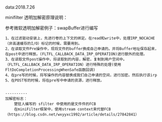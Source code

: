 ﻿

data:2018.7.26

minifilter 透明加解密原理说明：

参考微软透明加解密例子：swapBuffer进行编写
	
	1、在过滤驱动安装上，先进行卷的上下文的绑定。在read和write中，处理IRP_NOCACHE（非高速缓存的I/O）标记的时候，需要用到。
	2、在读取文件Pre操作中，现将文件的buffer换成自己申请的。并将Buffer地址保存起来，在post中进行释放。(FLTFL_CALLBACK_DATA_IRP_OPERATION)进行额外的处理。
	3、在读取文件post操作中，将读取到的内容，解密，复制到用户空间中。（FLTFL_CALLBACK_DATA_IRP_OPERATION）进行特殊的处理(使用FltDoCompletionProcessingWhenSafe函数回调)
	4、在pre写的时候，将写操作的内容替换成我们自己申请的空间，进行加密。然后执行该irp
	5、在POST写的时候，将在pre写中申请的资源，进行释放。
	
	
	----------
	加解密标志：
		楚狂人编写的 sfilter 中使用的是文件件的FCB
		在miniFilter框架中，使用stream context来代替FCB（https://blog.csdn.net/wxyyxc1992/article/details/27842841）
	
	